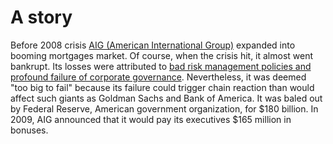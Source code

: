 # A story

Before 2008 crisis [AIG (American International Group)](https://en.wikipedia.org/wiki/American_International_Group) expanded into booming mortgages market.
Of course, when the crisis hit, it almost went bankrupt.
Its losses were attributed to [bad risk management policies and profound failure of corporate governance](https://en.wikipedia.org/wiki/American_International_Group#2008_Liquidity_crisis_and_government_bailout).
Nevertheless, it was deemed "too big to fail" because its failure could trigger chain reaction than would affect such giants as Goldman Sachs and Bank of America.
It was baled out by Federal Reserve, American government  organization, for $180 billion.
In 2009, AIG announced that it would pay its executives $165 million in bonuses.

